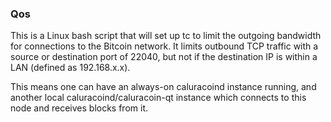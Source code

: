 ### Qos ###

This is a Linux bash script that will set up tc to limit the outgoing bandwidth for connections to the Bitcoin network. It limits outbound TCP traffic with a source or destination port of 22040, but not if the destination IP is within a LAN (defined as 192.168.x.x).

This means one can have an always-on caluracoind instance running, and another local caluracoind/caluracoin-qt instance which connects to this node and receives blocks from it.
